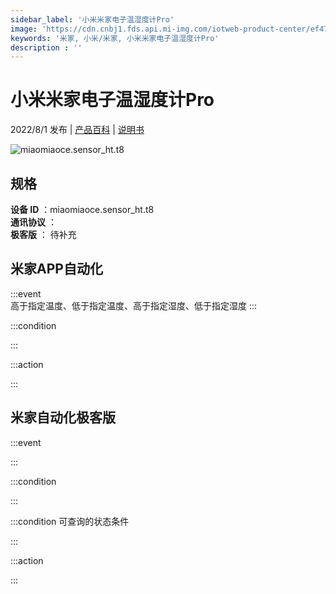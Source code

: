 ```yaml
---
sidebar_label: '小米米家电子温湿度计Pro'
image: 'https://cdn.cnbj1.fds.api.mi-img.com/iotweb-product-center/ef473444b98e924a20abdfefaa106bd5_1648537510694.png?GalaxyAccessKeyId=AKVGLQWBOVIRQ3XLEW&Expires=9223372036854775807&Signature=9EkSM/zriZy/cGiYP85lfUHBLcY='
keywords: '米家, 小米/米家, 小米米家电子温湿度计Pro'
description : ''
---
```

# 小米米家电子温湿度计Pro

2022/8/1 发布 | [产品百科](https://home.mi.com/webapp/content/baike/product/index.html?model=miaomiaoce.sensor_ht.t8/) | [说明书](https://home.mi.com/views/introduction.html?model=miaomiaoce.sensor_ht.t8&region=cn)

![miaomiaoce.sensor_ht.t8](https://cdn.cnbj1.fds.api.mi-img.com/iotweb-product-center/ef473444b98e924a20abdfefaa106bd5_1648537510694.png?GalaxyAccessKeyId=AKVGLQWBOVIRQ3XLEW&Expires=9223372036854775807&Signature=9EkSM/zriZy/cGiYP85lfUHBLcY=)

## 规格  
> 
**设备 ID** ：miaomiaoce.sensor_ht.t8  
**通讯协议** ：  
**极客版**  ： 待补充 


## 米家APP自动化  

:::event  
高于指定温度、低于指定温度、高于指定湿度、低于指定湿度
:::

:::condition  

:::

:::action   

:::

## 米家自动化极客版  

:::event  

:::

:::condition  

:::

:::condition 可查询的状态条件  

:::

:::action  

:::

        
